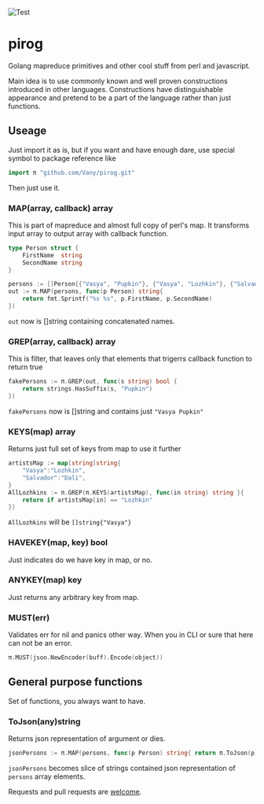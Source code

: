 ![Test](https://github.com/Vany/pirog/actions/workflows/test.yml/badge.svg)
# pirog
Golang mapreduce primitives and other cool stuff from perl and javascript.

Main idea is to use commonly known and well proven constructions introduced in other languages.
Constructions have distinguishable appearance and pretend to be a part of the language rather than just functions.

## Useage
Just import it as is, but if you want and have enough dare, use special symbol to package reference like
```go
import π "github.com/Vany/pirog.git"
```
Then just use it. 

### MAP(array, callback) array
This is part of mapreduce and almost full copy of perl's map. It transforms input array to output array with callback function.
```go
type Person struct {
    FirstName  string
    SecondName string
}

persons := []Person{{"Vasya", "Pupkin"}, {"Vasya", "Lozhkin"}, {"Salvador", "Dalí"}}
out := π.MAP(persons, func(p Person) string{
	return fmt.Sprintf("%s %s", p.FirstName, p.SecondName)
})
```
`out` now is []string containing concatenated names.

### GREP(array, callback) array
This is filter, that leaves only that elements that trigerrs callback function to return true
```go
fakePersons := π.GREP(out, func(s string) bool {
    return strings.HasSuffix(s, "Pupkin")
})
```
`fakePersons` now is []string and contains just `"Vasya Pupkin"`

### KEYS(map) array
Returns just full set of keys from map to use it further
```go
artistsMap := map[string]string{
	"Vasya":"Lozhkin",
	"Salvador":"Dalí",
}
AllLozhkins := π.GREP(π.KEYS(artistsMap), func(in string) string }{
	return if artistsMap[in] == "Lozhkin" 
})
```
`AllLozhkins` will be `[]string{"Vasya"}`


### HAVEKEY(map, key) bool
Just indicates do we have key in map, or no.

### ANYKEY(map) key
Just returns any arbitrary key from map.

### MUST(err)
Validates err for nil and panics other way. When you in CLI or sure that here can not be an error.
```go
π.MUST(json.NewEncoder(buff).Encode(object))

```

## General purpose functions
Set of functions, you always want to have.

### ToJson(any)string
Returns json representation of argument or dies.
```go
jsonPersons := π.MAP(persons, func(p Person) string{ return π.ToJson(p) })
```
`jsonPersons` becomes slice of strings contained json representation of `persons` array elements.


Requests and pull requests are [welcome](https://github.com/Vany/pirog/issues).